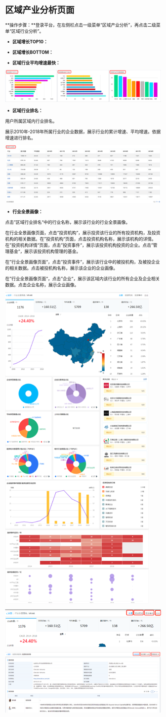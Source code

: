 # 区域产业分析页面

**操作步骤：**登录平台，在左侧栏点击一级菜单“区域产业分析”，再点击二级菜单“区域行业分析”。

* **区域增长TOP10：**

* **区域增长BOTTOM：**

* **区域行业平均增速最快：**

![](/assets/chanye.png)

* **区域行业排名：**

用户所属区域内行业排名。

展示2010年-2018年所属行业的企业数据，展示行业的累计增速、平均增速。依据增速进行排名。

![](/assets/paiming.png)

* **行业全景画像：**

点击”区域行业排名“中的行业名称，展示该行业的行业全景画像。

在行业全景画像页面，点击“投资机构“，展示投资该行业的所有投资机构，及投资机构的相关数据。在”投资机构“页面，点击投资机构名称，展示该机构的详情。在”投资机构详情“页面，点击”投资事件“，展示该投资机构投资的企业。点击”管理基金“，展示该投资机构管理的基金。

在”行业全景画像页面“，点击”投资事件“，展示该行业中的被投机构，及被投企业的相关数据。点击被投机构名称，展示该企业的企业画像。

在”行业全景画像页面“，点击”企业“，展示该区域内该行业的所有企业及企业相关数据。点击企业名称，展示企业画像。

![](/assets/quanjing.png)

![](/assets/tzq.png)

![](/assets/tg.png)

